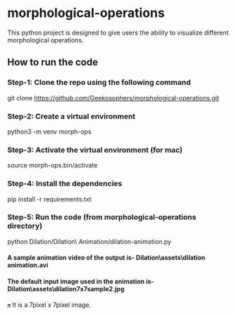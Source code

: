 # morphological-operations
This python project is designed to give users the ability to visualize different morphological operations.

## How to run the code

### Step-1: Clone the repo using the following command
git clone https://github.com/Geekosophers/morphological-operations.git

### Step-2: Create a virtual environment
python3 -m venv morph-ops

### Step-3: Activate the virtual environment (for mac)
source morph-ops.bin/activate

### Step-4: Install the dependencies
pip install -r requirements.txt

### Step-5: Run the code (from morphological-operations directory)
python Dilation/Dilation\ Animation/dilation-animation.py

#### A sample animation video of the output is- Dilation\assets\dilation animation.avi

#### The default input image used in the animation is- Dilation\assets\dilation7x7sample2.jpg
![Input Image for dilation animation](https://github.com/Geekosophers/morphological-operations/blob/master/Dilation/assets/dilation7x7sample2.jpg)
It is a 7pixel x 7pixel image.
